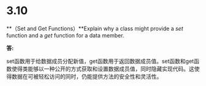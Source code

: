 # 3.10

**（Set and Get Functions）**Explain why a class might provide a *set* function and a *get* function for a data member.

**答:**

set函数用于给数据成员分配新值，get函数用于返回数据成员值。set函数和get函数使得类能够以一种公开的方式获取和设置数据成员值，同时隐藏实现代码。这使得数据在可被轻松访问的同时，仍能提供方法的安全性和灵活性。